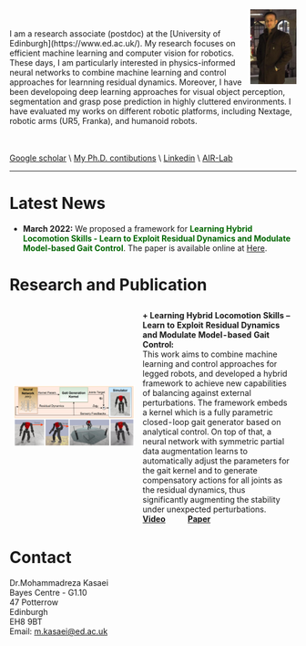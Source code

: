<img src="./imgs/mypic.jpg" align="right" width="16%"/>
<br />
<br />
 I am a research associate (postdoc) at the [University of Edinburgh](https://www.ed.ac.uk/). My research focuses on efficient machine learning and computer vision for robotics. These days, I am particularly interested in physics-informed neural networks to combine machine learning and control approaches for learnning residual dynamics. Moreover, I have been developoing deep learning approaches for visual object perception, segmentation and grasp pose prediction in highly cluttered environments. I have evaluated my works on different robotic platforms, including Nextage, robotic arms (UR5, Franka), and humanoid robots. 
<br />
<br />
<br />

 [Google scholar](https://scholar.google.com/citations?user=2aY06V4AAAAJ&hl=en) \ [My Ph.D. contibutions](http://wiki.ieeta.pt/wiki/index.php/Mohammadreza_Kasaei) \ [Linkedin](https://www.linkedin.com/in/mohammadreza-kasaei-0a891ab6/) \ [AIR-Lab](https://advanced-intelligent-robotics-lab.gitlab.io/)

----------

# Latest News
 - **March 2022:** We proposed a framework for <span style="color:#006600"> <b>Learning Hybrid Locomotion Skills - Learn to Exploit Residual Dynamics and Modulate Model-based Gait Control</b></span>. The paper is available online at [Here](https://arxiv.org/pdf/2011.13798).

# Research and Publication

<style>
table, tr {border:hidden;}
td, th {border:hidden;}
</style>


<table style="border:hidden;">

<!-- <style>
th, td {
  border-style:None;}
</style> -->

  <tr>
    <th style="width:45%"></th>
    <th></th>
  </tr>

  <tr>
    <td><img src="./imgs/kernel.png"/></td>
    <td> <b> + Learning Hybrid Locomotion Skills – Learn to Exploit Residual
Dynamics and Modulate Model-based Gait Control:</b> <br>
    This work aims to combine machine learning and
control approaches for legged robots, and developed a hybrid
framework to achieve new capabilities of balancing against
external perturbations. The framework embeds a kernel which is
a fully parametric closed-loop gait generator based on analytical
control. On top of that, a neural network with symmetric partial
data augmentation learns to automatically adjust the parameters
for the gait kernel and to generate compensatory actions for all
joints as the residual dynamics, thus significantly augmenting
the stability under unexpected perturbations. 
<br> <a href="https://youtu.be/sdcREkRHk-Q"> <b>Video</b></a> &emsp; &emsp; <a href="https://arxiv.org/pdf/2011.13798.pdf"> <b>Paper</b></a> 
 </td>
  </tr>
</table>

# Contact
Dr.Mohammadreza Kasaei\
Bayes Centre - G1.10\
47 Potterrow\
Edinburgh\
EH8 9BT\
Email: m.kasaei@ed.ac.uk
